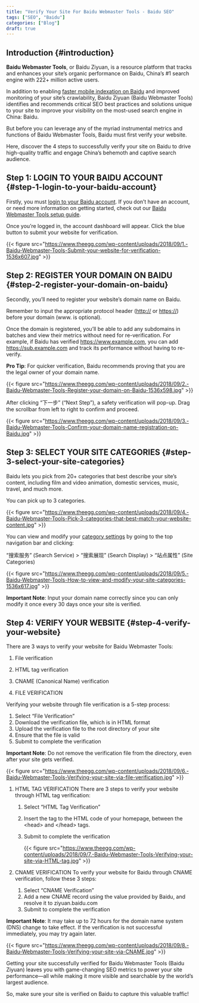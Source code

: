 ```yaml
---
title: "Verify Your Site For Baidu Webmaster Tools - Baidu SEO"
tags: ["SEO", "Baidu"]
categories: ["Blog"]
draft: true
---
```


## Introduction {#introduction}

**Baidu Webmaster Tools**, or Baidu Ziyuan, is a resource platform that tracks and enhances your site’s organic performance on Baidu, China’s #1 search engine with 222+ million active users.

In addition to enabling [faster mobile indexation on Baidu](https://www.theegg.com/seo/china/using-baidus-mobile-platform-tool-to-accelerate-indexation/) and improved monitoring of your site’s crawlability, Baidu Ziyuan (Baidu Webmaster Tools) identifies and recommends critical SEO best practices and solutions unique to your site to improve your visibility on the most-used search engine in China: Baidu.

But before you can leverage any of the myriad instrumental metrics and functions of Baidu Webmaster Tools, Baidu must first verify your website.

Here, discover the 4 steps to successfully verify your site on Baidu to drive high-quality traffic and engage China’s behemoth and captive search audience.


## **Step 1**: LOGIN TO YOUR BAIDU ACCOUNT {#step-1-login-to-your-baidu-account}

Firstly, you must [login to your Baidu account](https://ziyuan.baidu.com/login/index?u=/site/index). If you don’t have an account, or need more information on getting started, check out our [Baidu Webmaster Tools setup guide](https://www.theegg.com/seo/china/how-to-set-up-baidu-webmaster-tools/).

Once you’re logged in, the account dashboard will appear. Click the blue button to submit your website for verification.

{{< figure src="https://www.theegg.com/wp-content/uploads/2018/09/1.-Baidu-Webmaster-Tools-Submit-your-website-for-verification-1536x607.jpg" >}}


## Step 2: REGISTER YOUR DOMAIN ON BAIDU {#step-2-register-your-domain-on-baidu}

Secondly, you’ll need to register your website’s domain name on Baidu.

Remember to input the appropriate protocol header (<http://> or <https://>) before your domain (www. is optional).

Once the domain is registered, you’ll be able to add any subdomains in batches and view their metrics without need for re-verification. For example, if Baidu has verified <https://www.example.com>, you can add <https://sub.example.com> and track its performance without having to re-verify.

**Pro Tip**: For quicker verification, Baidu recommends proving that you are the legal owner of your domain name.

{{< figure src="https://www.theegg.com/wp-content/uploads/2018/09/2.-Baidu-Webmaster-Tools-Register-your-domain-on-Baidu-1536x598.jpg" >}}

After clicking “下一步” (“Next Step”), a safety verification will pop-up. Drag the scrollbar from left to right to confirm and proceed.

{{< figure src="https://www.theegg.com/wp-content/uploads/2018/09/3.-Baidu-Webmaster-Tools-Confirm-your-domain-name-registration-on-Baidu.jpg" >}}


## Step 3: SELECT YOUR SITE CATEGORIES {#step-3-select-your-site-categories}

Baidu lets you pick from 20+ categories that best describe your site’s content, including film and video animation, domestic services, music, travel, and much more.

You can pick up to 3 categories.

{{< figure src="https://www.theegg.com/wp-content/uploads/2018/09/4.-Baidu-Webmaster-Tools-Pick-3-categories-that-best-match-your-website-content.jpg" >}}

You can view and modify your [category settings](https://ziyuan.baidu.com/property/index) by going to the top navigation bar and clicking:

“搜索服务” (Search Service) &gt; “搜索展现” (Search Display) &gt; “站点属性” (Site Categories)

{{< figure src="https://www.theegg.com/wp-content/uploads/2018/09/5.-Baidu-Webmaster-Tools-How-to-view-and-modify-your-site-categories-1536x617.jpg" >}}

**Important Note**: Input your domain name correctly since you can only modify it once every 30 days once your site is verified.


## Step 4: VERIFY YOUR WEBSITE {#step-4-verify-your-website}

There are 3 ways to verify your website for Baidu Webmaster Tools:

1.  File verification
2.  HTML tag verification
3.  CNAME (Canonical Name) verification

4.  FILE VERIFICATION

Verifying your website through file verification is a 5-step process:

1.  Select “File Verification”
2.  Download the verification file, which is in HTML format
3.  Upload the verification file to the root directory of your site
4.  Ensure that the file is valid
5.  Submit to complete the verification

**Important Note**: Do not remove the verification file from the directory, even after your site gets verified.

{{< figure src="https://www.theegg.com/wp-content/uploads/2018/09/6.-Baidu-Webmaster-Tools-Verifying-your-site-via-file-verification.jpg" >}}

1.  HTML TAG VERIFICATION
    There are 3 steps to verify your website through HTML tag verification:
    1.  Select “HTML Tag Verification”
    2.  Insert the tag to the HTML code of your homepage, between the &lt;head&gt; and &lt;/head&gt; tags.
    3.  Submit to complete the verification

        {{< figure src="https://www.theegg.com/wp-content/uploads/2018/09/7.-Baidu-Webmaster-Tools-Verifying-your-site-via-HTML-tag.jpg" >}}

2.  CNAME VERIFICATION
    To verify your website for Baidu through CNAME verification, follow these 3 steps:
    1.  Select “CNAME Verification”
    2.  Add a new CNAME record using the value provided by Baidu, and resolve it to ziyuan.baidu.com
    3.  Submit to complete the verification

**Important Note**: It may take up to 72 hours for the domain name system (DNS) change to take effect. If the verification is not successful immediately, you may try again later.

{{< figure src="https://www.theegg.com/wp-content/uploads/2018/09/8.-Baidu-Webmaster-Tools-Verifying-your-site-via-CNAME.jpg" >}}

Getting your site successfully verified for Baidu Webmaster Tools (Baidu Ziyuan) leaves you with game-changing SEO metrics to power your site performance—all while making it more visible and searchable by the world’s largest audience.

So, make sure your site is verified on Baidu to capture this valuable traffic!

